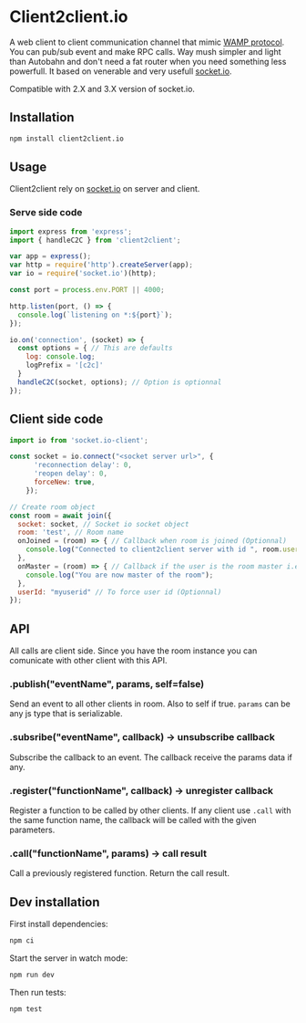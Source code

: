 # Client2client.io

A web client to client communication channel that mimic [WAMP protocol](https://wamp-proto.org/). You can pub/sub event and make RPC calls.
Way mush simpler and light than Autobahn and don't need a fat router when you need something less powerfull. It based on
venerable and very usefull [socket.io](https://socket.io/).

Compatible with 2.X and 3.X version of socket.io.

## Installation

```sh
npm install client2client.io
```

## Usage

Client2client rely on [socket.io](https://socket.io/) on server and client.

### Serve side code

```js
import express from 'express';
import { handleC2C } from 'client2client';

var app = express();
var http = require('http').createServer(app);
var io = require('socket.io')(http);

const port = process.env.PORT || 4000;

http.listen(port, () => {
  console.log(`listening on *:${port}`);
});

io.on('connection', (socket) => {
  const options = { // This are defaults
    log: console.log;
    logPrefix = '[c2c]'
  }
  handleC2C(socket, options); // Option is optionnal
});
```

## Client side code

```js
import io from 'socket.io-client';

const socket = io.connect("<socket server url>", {
      'reconnection delay': 0,
      'reopen delay': 0,
      forceNew: true,
    });

// Create room object
const room = await join({
  socket: socket, // Socket io socket object
  room: 'test', // Room name
  onJoined = (room) => { // Callback when room is joined (Optionnal)
    console.log("Connected to client2client server with id ", room.userId);
  },
  onMaster = (room) => { // Callback if the user is the room master i.e. the first user (on next if first quit). (Optionnal)
    console.log("You are now master of the room");
  },
  userId: "myuserid" // To force user id (Optionnal)
});

```

## API

All calls are client side. Since you have the room instance you can comunicate with other client with this API.

### .publish("eventName", params, self=false)

Send an event to all other clients in room. Also to self if true.
`params` can be any js type that is serializable.

### .subsribe("eventName", callback) -> unsubscribe callback

Subscribe the callback to an event. The callback receive the params data if any.

### .register("functionName", callback) -> unregister callback

Register a function to be called by other clients. If any client use `.call` with the same function name,
 the callback will be called with the given parameters.

### .call("functionName", params) -> call result

Call a previously registered function. Return the call result.

## Dev installation

First install dependencies:

```sh
npm ci
```

Start the server in watch mode:

```sh
npm run dev
```

Then run tests:

```sh
npm test
```
